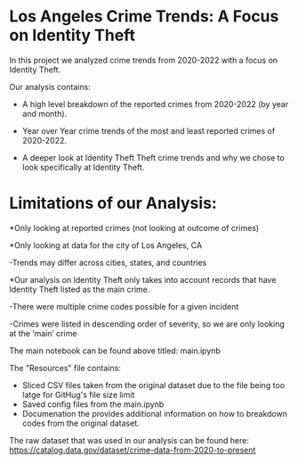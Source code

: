 # Los Angeles Crime Trends: A Focus on Identity Theft

In this project we analyzed crime trends from 2020-2022 with a focus on Identity Theft. 

Our analysis contains:

* A high level breakdown of the reported crimes from 2020-2022 (by year and month).

* Year over Year crime trends of the most and least reported crimes of 2020-2022.

* A deeper look at Identity Theft Theft crime trends and why we chose to look specifically at Identity Theft.

# Limitations of our Analysis:

*Only looking at reported crimes (not looking at outcome of crimes)

*Only looking at data for the city of Los Angeles, CA

  -Trends may differ across cities, states, and countries

*Our analysis on Identity Theft only takes into account records that have Identity Theft listed as the main crime.

  -There were multiple crime codes possible for a given incident
  
  -Crimes were listed in descending order of severity, so we are only looking at the ‘main’ crime


The main notebook can be found above titled: main.ipynb

The "Resources" file contains:
* Sliced CSV files taken from the original dataset due to the file being too latge for GitHug's file size limit
* Saved config files from the main.ipynb
* Documenation the provides additional information on how to breakdown codes from the original dataset.

The raw dataset that was used in our analysis can be found here: https://catalog.data.gov/dataset/crime-data-from-2020-to-present


